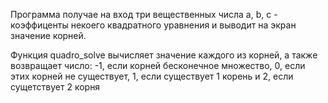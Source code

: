 Программа получае на вход три вещественных числа a, b, c - коэффиценты некоего квадратного уравнения и выводит на экран значение корней. 

Функция quadro_solve вычисляет значение каждого из корней, а также возвращает число: -1, если корней бесконечное множество, 0, если этих корней не существует, 1, если существует 1 корень и 2, если сущетствует 2 корня
